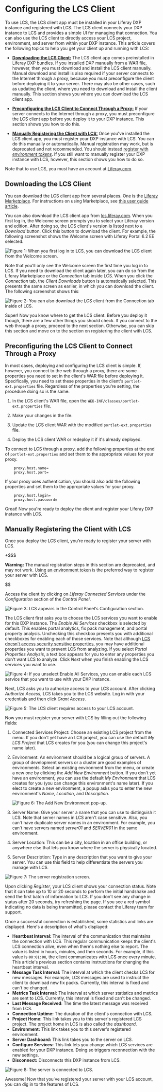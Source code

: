 # Configuring the LCS Client [](id=configuring-the-lcs-client)

To use LCS, the LCS client app must be installed in your Liferay DXP instance 
and registered with LCS. The LCS client connects your DXP instance to LCS and 
provides a simple UI for managing that connection. You can also use the LCS 
client to directly access your LCS project, environment, and server from within 
your DXP instance. This article covers the following topics to help you get your 
client up and running with LCS:

- [**Downloading the LCS Client:**](/discover/portal/-/knowledge_base/7-0/configuring-the-lcs-client#downloading-the-lcs-client)
  The LCS client app comes preinstalled in Liferay DXP bundles. If you installed 
  DXP manually from a WAR file, however, then you must download and install the 
  LCS client manually. Manual download and install is also required if your 
  server connects to the Internet through a proxy, because you must preconfigure 
  the client before deploying it to your server. There may also be other cases, 
  such as updating the client, where you need to download and install the client 
  manually. This section shows you where you can download the LCS client app. 

- [**Preconfiguring the LCS Client to Connect Through a Proxy:**](/discover/portal/-/knowledge_base/7-0/configuring-the-lcs-client#)
  If your server connects to the Internet through a proxy, you must preconfigure 
  the LCS client app before you deploy it to your DXP instance. This section 
  shows you how to do this.

- [**Manually Registering the Client with LCS:**](/discover/portal/-/knowledge_base/7-0/configuring-the-lcs-client#)
  Once you've installed the LCS client app, you must register your DXP instance 
  with LCS. You can do this manually or automatically. Manual registration may 
  work, but is deprecated and not recommended. You should instead 
  [register with *environment tokens*](/discover/portal/-/knowledge_base/7-0/using-lcs#using-environment-tokens). 
  If you still want to manually register your DXP instance with LCS, however, 
  this section shows you how to do so.

Note that to use LCS, you must have an account at 
[Liferay.com](http://www.liferay.com/). 

## Downloading the LCS Client [](id=downloading-the-lcs-client)

You can download the LCS client app from several places. One is the 
[Liferay Marketplace](https://web.liferay.com/marketplace). 
For instructions on using Marketplace, see 
[this user guide article](/discover/portal/-/knowledge_base/7-0/using-the-liferay-marketplace). 

You can also download the LCS client app from 
[lcs.liferay.com](https://lcs.liferay.com). 
When you first log in, the Welcome screen prompts you to select your Liferay 
version and edition. After doing so, the LCS client's version is listed 
next to a *Download* button. Click this button to download the client. For 
example, the following screenshot shows the Welcome screen with Liferay Portal 
6.2 EE selected. 

![Figure 1: When you first log in to LCS, you can download the LCS client from the Welcome screen.](../../images-dxp/lcs-welcome-client-download.png)

Note that you'll only see the Welcome screen the first time you log in to LCS. 
If you need to download the client again later, you can do so from the Liferay 
Marketplace or the *Connection* tab inside LCS. When you click the *Connection* 
tab, the *Client Downloads* button is automatically selected. This presents the 
same screen as earlier, in which you can download the client. The following 
screenshot shows this: 

![Figure 2: You can also download the LCS client from the Connection tab inside of LCS.](../../images-dxp/lcs-client-download-connection.png)

Super! Now you know where to get the LCS client. Before you deploy it though, 
there are a few other things you should check. If you connect to the web through 
a proxy, proceed to the next section. Otherwise, you can skip this section and 
move on to the section on registering the client with LCS. 

## Preconfiguring the LCS Client to Connect Through a Proxy

In most cases, deploying and configuring the LCS client is simple. If, however,
you connect to the web through a proxy, there are some properties you need to 
set in the client's WAR file before deploying it. Specifically, you need to set 
these properties in the client's `portlet-ext.properties` file. Regardless of 
the properties you're setting, the procedure doing so is the same. 

1. In the LCS client's WAR file, open the 
   `WEB-INF/classes/portlet-ext.properties` file.
 
2. Make your changes in the file.

3. Update the LCS client WAR with the modified `portlet-ext.properties` file.

4. Deploy the LCS client WAR or redeploy it if it's already deployed. 

To connect to LCS through a proxy, add the following properties at the end of 
`portlet-ext.properties` and set them to the appropriate values for your proxy.
   
        proxy.host.name=
        proxy.host.port=

If your proxy uses authentication, you should also add the following properties 
and set them to the appropriate values for your proxy.
   
        proxy.host.login=
        proxy.host.password= 

Great! Now you're ready to deploy the client and register your Liferay DXP 
instance with LCS. 

## Manually Registering the Client with LCS

Once you deploy the LCS client, you're ready to register your server with LCS. 

+$$$

**Warning:** The manual registration steps in this section are deprecated, and 
may not work. 
[Using an environment token](/discover/portal/-/knowledge_base/7-0/using-lcs#using-environment-tokens) 
is the preferred way to register your server with LCS. 

$$

Access the client by clicking on *Liferay Connected Services* under the 
*Configuration* section of the *Control Panel*. 

![Figure 3: LCS appears in the Control Panel's Configuration section.](../../images-dxp/lcs-control-panel-dxp.png)

The LCS client first asks you to choose the LCS services you want to enable for 
this DXP instance. The *Enable All Services* checkbox is selected by default. 
This enables portal analytics, fix pack management, and portal property 
analysis. Unchecking this checkbox presents you with additional checkboxes for 
enabling each of those services. Note that although 
[LCS doesn't access security sensitive properties](/discover/deployment/-/knowledge_base/7-0/using-lcs#what-lcs-stores-about-your-liferay-servers), 
you may have additional properties you want to prevent LCS from analyzing. If 
you select *Portal Properties Analysis*, a text box appears for you to enter any 
properties you don't want LCS to analyze. Click *Next* when you finish enabling 
the LCS services you want to use. 

![Figure 4: If you unselect *Enable All Services*, you can enable each LCS service that you want to use with your DXP instance.](../../images-dxp/lcs-enable-services.png)

Next, LCS asks you to authorize access to your LCS account. After clicking 
*Authorize Access*, LCS takes you to the LCS website. Log in with your 
credentials and then click *Grant Access*. 

![Figure 5: The LCS client requires access to your LCS account.](../../images-dxp/lcs-auth-access.png)

Now you must register your server with LCS by filling out the following fields:

1. Connected Services Project: Choose an existing LCS project from the menu. If 
   you don't yet have an LCS project, you can use the default *My LCS Project* 
   that LCS creates for you (you can change this project's name later). 

2. Environment: An environment should be a logical group of servers. A group of 
   development servers or a cluster are good examples of environments. Select an 
   existing environment from the menu, or create a new one by clicking the *Add 
   New Environment* button. If you don't yet have an environment, you can use 
   the default *My Environment* that LCS creates for you (you can change this 
   environment's name later). If you elect to create a new environment, a popup 
   asks you to enter the new environment's *Name*, *Location*, and 
   *Description*. 

    ![Figure 6: The Add New Environment pop-up.](../../images-dxp/lcs-new-environment.png)

3. Server Name: Give your server a name that you can use to distinguish it LCS. 
   Note that server names in LCS aren't case sensitive. Also, you can't have 
   duplicate server names in an environment. For example, you can't have servers 
   named *server01* and *SERVER01* in the same environment. 

4. Server Location: This can be a city, location in an office building, or 
   anywhere else that lets you know where the server is physically located.

5. Server Description: Type in any description that you want to give your 
   server. You can use this field to help differentiate the servers you manage 
   with LCS.

![Figure 7: The server registration screen.](../../images-dxp/lcs-register-server.png)

Upon clicking *Register*, your LCS client shows your connection status. Note 
that it can take up to 10 or 20 seconds to perform the initial handshake and 
send the first batch of information to LCS. If you don't see any change in 
status after 20 seconds, try refreshing the page. If you see a red symbol 
indicating no data is being transmitted, please contact the Liferay team for 
support. 

Once a successful connection is established, some statistics and links are
displayed. Here's a description of what's displayed:

- **Heartbeat Interval:** The interval of the communication that maintains the 
  connection with LCS. This regular communication keeps the client's LCS 
  connection alive, even when there's nothing else to report. The value is 
  listed in hours, minutes, and then seconds. For example, if this value is 
  `00:01:00`, the client communicates with LCS once every minute. This article's 
  previous section contains instructions for changing the heartbeat interval.
- **Message Task Interval:** The interval at which the client checks LCS for new 
  messages. For example, LCS messages are used to instruct the client to 
  download new fix packs. Currently, this interval is fixed and can't be 
  changed. 
- **Metrics Task Interval:** The interval at which server statistics and metrics 
  are sent to LCS. Currently, this interval is fixed and can't be changed. 
- **Last Message Received:** The time the latest message was received from LCS.
- **Connection Uptime:** The duration of the client's connection with LCS.
- **Project Home:** This link takes you to this server's registered LCS project. 
  The project home in LCS is also called the *dashboard*.
- **Environment:** This link takes you to this server's registered environment.
- **Server Dashboard:** This link takes you to the server on LCS.
- **Configure Services:** This link lets you change which LCS services are 
  enabled for your DXP instance. Doing so triggers reconnection with the new 
  settings. 
- **Disconnect:** Disconnects this DXP instance from LCS. 

![Figure 8: The server is connected to LCS.](../../images-dxp/lcs-server-connected.png)

Awesome! Now that you've registered your server with your LCS account, you can 
dig in to the features of LCS. 
